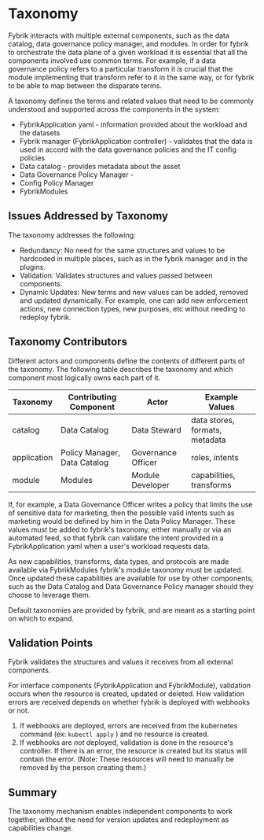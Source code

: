 # Taxonomy

Fybrik interacts with multiple external components, such as the data catalog, data governance policy manager, and modules.  In order for fybrik to orchestrate the data plane of a given workload it is essential that all the components involved use common terms.  For example, if a data governance policy refers to a particular transform it is crucial that the module implementing that transform refer to it in the same way, or for fybrik to be able to map between the disparate terms.

A taxonomy defines the terms and related values that need to be commonly understood and supported across the components in the system:

* FybrikApplication yaml - information provided about the workload and the datasets
* Fybrik manager (FybrikApplication controller) - validates that the data is used in accord with the data governance policies and the IT config policies
* Data catalog - provides metadata about the asset
* Data Governance Policy Manager - 
* Config Policy Manager
* FybrikModules

## Issues Addressed by Taxonomy

The taxonomy addresses the following:

* Redundancy: No need for the same structures and values to be hardcoded in multiple places, such as in the fybrik manager and in the plugins.
* Validation: Validates structures and values passed between components.
* Dynamic Updates: New terms and new values can be added, removed and updated dynamically. For example, one can add new enforcement actions, new connection types, new purposes, etc without needing to redeploy fybrik.

## Taxonomy Contributors

Different actors and components define the contents of different parts of the taxonomy.  The following table describes the taxonomy and which component most logically owns each part of it. 

| Taxonomy         | Contributing Component       | Actor              | Example Values                |
|------------------|------------------------------|--------------------|-------------------------------|
| catalog          | Data Catalog                 | Data Steward       | data stores, formats, metadata|
| application      | Policy Manager, Data Catalog | Governance Officer | roles, intents                |
| module           | Modules                      | Module Developer   | capabilities, transforms      |

If, for example, a Data Governance Officer writes a policy that limits the use of sensitive data for marketing, then the possible valid intents such as marketing would be defined by him in the Data Policy Manager.  These values must be added to fybrik's taxonomy, either manually or via an automated feed, so that fybrik can validate the intent provided in a FybrikApplication yaml when a user's workload requests data.

As new capabilities, transforms, data types, and protocols are made available via FybrikModules fybrik's module taxonomy must be updated.  Once updated these capabilities are available for use by other components, such as the Data Catalog and Data Governance Policy manager should they choose to leverage them.

Default taxonomies are provided by fybrik, and are meant as a starting point on which to expand.

## Validation Points

Fybrik validates the structures and values it receives from all external components.  

For interface components (FybrikApplication and FybrikModule), validation occurs when the resource is created, updated or deleted.  How validation errors are received depends on whether fybrik is deployed with webhooks or not.

1. If webhooks are deployed, errors are received from the kubernetes command (ex: `kubectl apply` ) and no resource is created.  
2. If webhooks are *not* deployed, validation is done in the resource's controller.  If there is an error, the resource is created but its status will contain the error.  (Note: These resources will need to manually be removed by the person creating them.)


## Summary

The taxonomy mechanism enables independent components to work together, without the need for version updates and redeployment as capabilities change.
